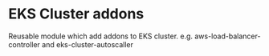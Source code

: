 # EKS Cluster addons

Reusable module which add addons to EKS cluster.
e.g. aws-load-balancer-controller and eks-cluster-autoscaller
